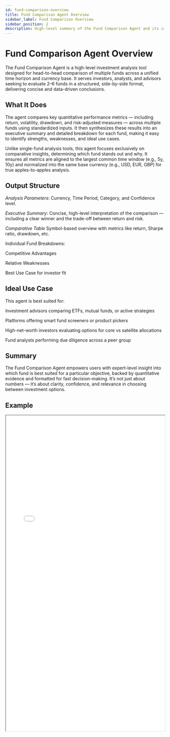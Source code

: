 ```yaml
---
id: fund-comparison-overview
title: Fund Comparison Agent Overview
sidebar_label: Fund Comparison Overview
sidebar_position: 2
description: High-level summary of the Fund Comparison Agent and its capabilities.
---
```


# Fund Comparison Agent Overview
The Fund Comparison Agent is a high-level investment analysis tool designed for head-to-head comparison of multiple funds across a unified time horizon and currency base. It serves investors, analysts, and advisors seeking to evaluate 2–6 funds in a structured, side-by-side format, delivering concise and data-driven conclusions.

## What It Does
The agent compares key quantitative performance metrics — including return, volatility, drawdown, and risk-adjusted measures — across multiple funds using standardized inputs. It then synthesizes these results into an executive summary and detailed breakdown for each fund, making it easy to identify strengths, weaknesses, and ideal use cases.

Unlike single-fund analysis tools, this agent focuses exclusively on comparative insights, determining which fund stands out and why. It ensures all metrics are aligned to the largest common time window (e.g., 5y, 10y) and normalized into the same base currency (e.g., USD, EUR, GBP) for true apples-to-apples analysis.

## Output Structure
*Analysis Parameters*: Currency, Time Period, Category, and Confidence level.

*Executive Summary*: Concise, high-level interpretation of the comparison — including a clear winner and the trade-off between return and risk.

*Comparative Table* Symbol-based overview with metrics like return, Sharpe ratio, drawdown, etc.

Individual Fund Breakdowns:

Competitive Advantages

Relative Weaknesses

Best Use Case for investor fit


## Ideal Use Case
This agent is best suited for:

Investment advisors comparing ETFs, mutual funds, or active strategies

Platforms offering smart fund screeners or product pickers

High-net-worth investors evaluating options for core vs satellite allocations

Fund analysts performing due diligence across a peer group

## Summary
The Fund Comparison Agent empowers users with expert-level insight into which fund is best suited for a particular objective, backed by quantitative evidence and formatted for fast decision-making. It’s not just about numbers — it’s about clarity, confidence, and relevance in choosing between investment options.

## Example
<iframe
  src="/pdfs/Comparison.pdf"
  width="100%"
  height="1000px"

>
  <p>Your browser does not support iframes. <a href="/pdfs/Comparison.pdf" target="_blank">Click here to view the PDF</a></p>
</iframe>